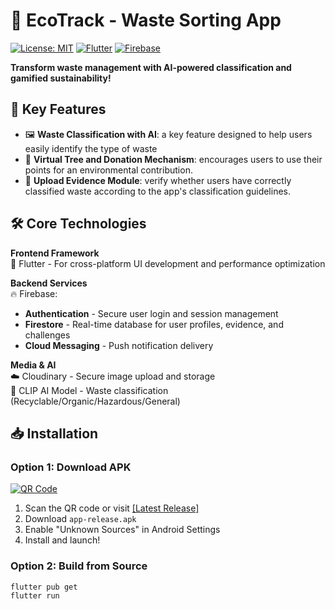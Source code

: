 # 🌱 EcoTrack - Waste Sorting App

[![License: MIT](https://img.shields.io/badge/License-MIT-green.svg)](https://opensource.org/licenses/MIT)
[![Flutter](https://img.shields.io/badge/Flutter-3.13-blue)](https://flutter.dev)
[![Firebase](https://img.shields.io/badge/Firebase-9.22-orange)](https://firebase.google.com)

**Transform waste management with AI-powered classification and gamified sustainability!**

## 📱 Key Features
- 🖼️ **Waste Classification with AI**: a key feature designed to help users easily identify the type of waste
- 🌳 **Virtual Tree and Donation Mechanism**: encourages users to use their points for an environmental contribution.
- 📸 **Upload Evidence Module**: verify whether users have correctly classified waste according to the app's classification guidelines.  

## 🛠️ Core Technologies
**Frontend Framework**  
📱 Flutter - For cross-platform UI development and performance optimization

**Backend Services**  
🔥 Firebase:
- **Authentication** - Secure user login and session management  
- **Firestore** - Real-time database for user profiles, evidence, and challenges  
- **Cloud Messaging** - Push notification delivery  

**Media & AI**  
☁️ Cloudinary - Secure image upload and storage  
🧠 CLIP AI Model - Waste classification (Recyclable/Organic/Hazardous/General)

## 📥 Installation
### Option 1: Download APK
[![QR Code](https://res.cloudinary.com/dosqd0oni/image/upload/c_fill,w_200,h_200/v1746273015/qr-code_nw3qwr.png)](https://res.cloudinary.com/dosqd0oni/image/upload/c_fill,w_200,h_200/v1746273015/qr-code_nw3qwr.png)

1. Scan the QR code or visit [[Latest Release]](https://github.com/trmzaiu/se-project-waste-sort-app/releases/download/EcoTrack/app-release.apk)
2. Download `app-release.apk`
3. Enable "Unknown Sources" in Android Settings
4. Install and launch!

### Option 2: Build from Source
```bash
flutter pub get
flutter run
